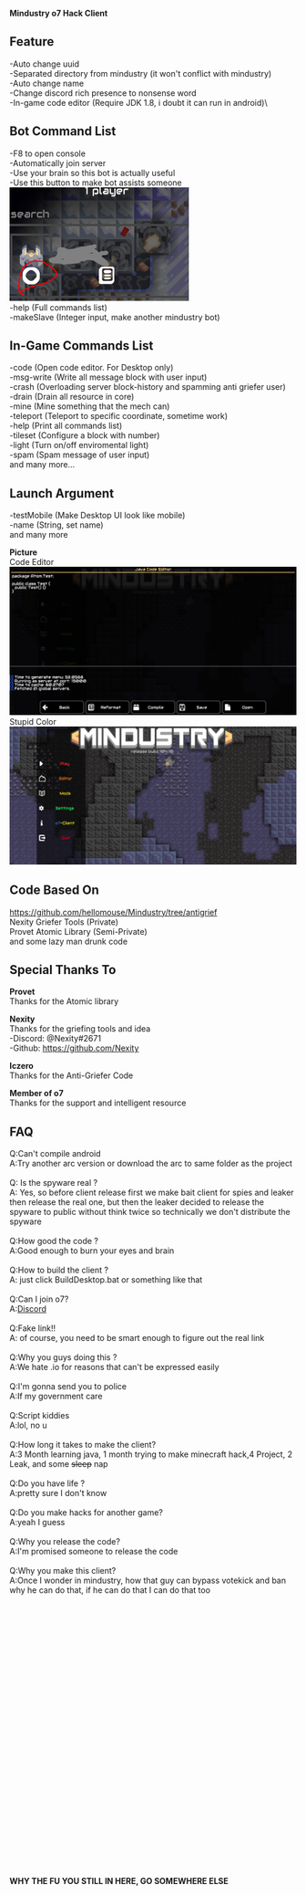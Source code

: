 **Mindustry o7 Hack Client**



**Feature**
-
-Auto change uuid\
-Separated directory from mindustry (it won't conflict with mindustry)\
-Auto change name\
-Change discord rich presence to nonsense word\
-In-game code editor (Require JDK 1.8, i doubt it can run in android)\


**Bot Command List**
-
-F8 to open console\
-Automatically join server\
-Use your brain so this bot is actually useful\
-Use this button to make bot assists someone
![Hint](Hint/Hint1.PNG)\
-help (Full commands list)\
-makeSlave (Integer input, make another mindustry bot)


**In-Game Commands List**
-
-code (Open code editor. For Desktop only)\
-msg-write (Write all message block with user input)\
-crash (Overloading server block-history and spamming anti griefer user)\
-drain (Drain all resource in core)\
-mine (Mine something that the mech can)\
-teleport (Teleport to specific coordinate, sometime work)\
-help (Print all commands list)\
-tileset (Configure a block with number)\
-light (Turn on/off enviromental light)\
-spam (Spam message of user input)\
and many more...

**Launch Argument**
-
-testMobile (Make Desktop UI look like mobile)\
-name (String, set name)\
and many more 

**Picture**\
Code Editor
![Hint](Hint/Hint3.PNG)\
Stupid Color
![Hint](Hint/Hint2.PNG)

**Code Based On**
-
https://github.com/hellomouse/Mindustry/tree/antigrief \
Nexity Griefer Tools (Private)\
Provet Atomic Library (Semi-Private)\
and some lazy man drunk code

**Special Thanks To**
-
**Provet**\
Thanks for the Atomic library

**Nexity** \
Thanks for the griefing tools and idea \
 -Discord: @Nexity#2671\
 -Github: https://github.com/Nexity
 
**Iczero**\
Thanks for the Anti-Griefer Code

**Member of o7**\
Thanks for the support and intelligent resource

**FAQ**
-
Q:Can't compile android\
A:Try another arc version or download the arc to same folder as the project\
\
Q: Is the spyware real ?\
A: Yes, so before client release first we make bait client for spies and leaker then release the real one,
   but then the leaker decided to release the spyware  to public without think twice so technically we don't distribute the spyware\
\
Q:How good the code ?\
A:Good enough to burn your eyes and brain\
\
Q:How to build the client ?\
A: just click BuildDesktop.bat or something like that\
\
Q:Can I join o7?\
A:[Discord](https://discord.gg/rbt6tG4) \
\
Q:Fake link!!\
A: of course, you need to be smart enough to figure out the real link\
\
Q:Why you guys doing this ?\
A:We hate .io for reasons that can't be expressed easily\
\
Q:I'm gonna send you to police\
A:If my government care\
\
Q:Script kiddies\
A:lol, no u\
\
Q:How long it takes to make the client?\
A:3 Month learning java, 1 month trying to make minecraft hack,4 Project, 2 Leak, and some ~~sleep~~ nap\
\
Q:Do you have life ?\
A:pretty sure I don't know\
\
Q:Do you make hacks for another game?\
A:yeah I guess\
\
Q:Why you release the code?\
A:I'm promised someone to release the code\
\
Q:Why you make this client?\
A:Once I wonder in mindustry, how that guy can bypass votekick and ban
why he can do that, if he can do that I can do that too
\
\
\
\
\
\
\
\
\
\
\
\
\
\
\
\
\
\
\
\
\
\
\
\
\
\
\
\
\
\
**WHY THE FU YOU STILL IN HERE, GO SOMEWHERE ELSE**
 

